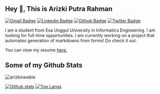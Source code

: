 ## Hey 👋, This is Arizki Putra Rahman
[![Gmail Badge](https://img.shields.io/badge/-arizkijitsu@gmail.com-c14438?style=flat&logo=Gmail&logoColor=white&link=mailto:arizkijitsu@gmail.com)](mailto:arizkijitsu@gmail.com) 
[![Linkedin Badge](https://img.shields.io/badge/-arizkinewbie-0072b1?style=flat&logo=Linkedin&logoColor=white&link=https://www.linkedin.com/in/arizkinewbie/)](https://www.linkedin.com/in/arizkinewbie/) [![Github Badge](https://img.shields.io/badge/-arizkinewbie-grey?style=flat&logo=github&logoColor=white&link=https://github.com/arizkinewbie/)](https://www.github.com/arizkinewbie/) [![Twitter Badge](https://img.shields.io/badge/-arizkinewbie-00acee?style=flat&logo=twitter&logoColor=white&link=https://twitter.com/arizkinewbie/)](https://www.twitter.com/arizkinewbie/) <p align='left'>I am a student from Esa Unggul University in Informatics Engineering. I am looking for full-time opportunities. I am currently working on a project that automates generation of markdowns from forms! Do check it out.</p><p align='left'> You can view my resume <a href='https://arizkinewbie.my.id' target=_blank><u>here</u>.</a></p>
## Some of my Github Stats
<p align=left> <img src=https://komarev.com/ghpvc/?username=arizkinewbie alt=arizkinewbie /> </p>

[![Github stats](https://github-readme-stats.vercel.app/api?username=arizkinewbie&show_icons=true&include_all_commits=true)](https://github.com/arizkinewbie/github-readme-stats)
[![Top Langs](https://github-readme-stats.vercel.app/api/top-langs/?username=arizkinewbie&layout=compact)](https://github.com/arizkinewbie/github-readme-stats)
